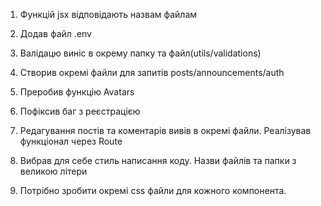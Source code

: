 1. Функцій jsx відповідають назвам файлам
2. Додав файл .env
3. Валідацю виніс в окрему папку та файл(utils/validations)
4. Створив окремі файли для запитів posts/announcements/auth
5. Преробив функцію Avatars
6. Пофіксив баг з реєстрацією
7. Редагування постів та коментарів вивів в окремі файли. Реалізував функціонал через Route
8. Вибрав для себе стиль написання коду. Назви файлів та папки з великою літери 



1. Потрібно зробити окремі css файли для кожного компонента. 
